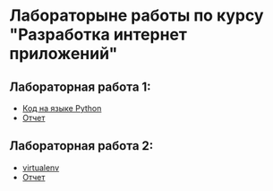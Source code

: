 # Лабораторыне работы по курсу "Разработка интернет приложений"
## Лабораторная работа 1:
* [Код на языке Python](https://git.tujh.xyz/e.sysoykin/IADLabs/src/branch/master/lab1/lab1.py)
* [Отчет](https://git.tujh.xyz/e.sysoykin/IADLabs/src/branch/master/reports/lab1.pdf)

## Лабораторная работа 2:
* [virtualenv](https://git.tujh.xyz/e.sysoykin/IADLabs/src/branch/master/lab2)
* [Отчет](https://git.tujh.xyz/e.sysoykin/IADLabs/src/branch/master/reports/lab2.pdf)
